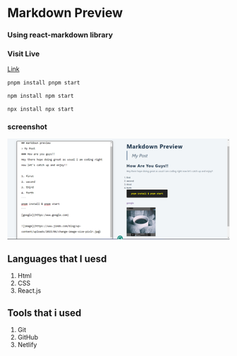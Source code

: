 # Markdown Preview

### Using react-markdown library

### Visit Live

[Link](https://friendly-kitten-86a218.netlify.app/)



```
pnpm install pnpm start
```

   
```
npm install npm start
```


```
npx install npx start
```
### screenshot

![alt text](image.png)

## Languages that I uesd

1. Html
2. CSS
3. React.js




## Tools that i used
1. Git 
2. GitHub
3. Netlify

